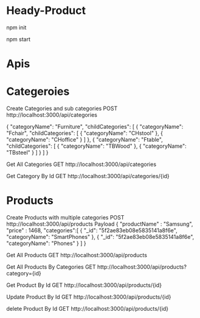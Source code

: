 # Heady-Product
npm init

npm start

# Apis 
# Categeroies

Create Categories and sub categories
POST  http://localhost:3000/api/categories

{
    "categoryName": "Furniture",
    "childCategories": [
        {
            "categoryName": "Fchair",
            "childCategories": [
                {
                    "categoryName": "CHstool"
                },
                {
                    "categoryName": "CHoffice"
                }
            ]
        },
        {
            "categoryName": "Ftable",
            "childCategories": [
                {
                    "categoryName": "TBWood"
                },
                {
                    "categoryName": "TBsteel"
                }
            ]
        }
    ]
}

Get All Categories
GET   http://localhost:3000/api/categories

Get Category By Id
GET   http://localhost:3000/api/categories/{id}

# Products

Create Products with multiple categories
POST  http://localhost:3000/api/products
Payload 
{
    "productName" : "Samsung",
    "price" : 1468,
    "categories":[
        {
            "_id": "5f2ae83eb08e5835141a8f6e",
            "categoryName": "SmartPhones"
        },
        {
            "_id": "5f2ae83eb08e5835141a8f6e",
            "categoryName": "Phones"
        }
    ]
}

Get All Products
GET   http://localhost:3000/api/products

Get All Products By Categories
GET   http://localhost:3000/api/products?category={id}

Get Product By Id
GET   http://localhost:3000/api/products/{id}

Update Product By Id
GET   http://localhost:3000/api/products/{id}

delete Product By Id
GET   http://localhost:3000/api/products/{id}



